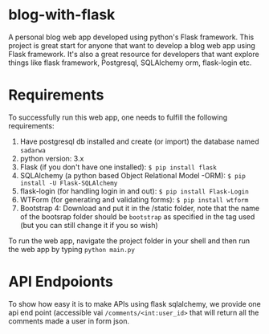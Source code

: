 # blog-with-flask
A personal blog web app developed using python's Flask framework. This project is great start for anyone that want to develop a blog web app using Flask framework. It's also a great resource for developers that want explore things like flask framework, Postgresql, SQLAlchemy orm, flask-login etc.
# Requirements
To successfully run this web app, one needs to fulfill the following requirements:
1. Have postgresql db installed and create (or import) the database named ```sadarwa```
2. python version: 3.x
3. Flask (if you don't have one installed): ```$ pip install flask```
4. SQLAlchemy (a python based Object Relational Model -ORM): ```$ pip install -U Flask-SQLAlchemy```
5. flask-login (for handling login in and out): ```$ pip install Flask-Login```
6. WTForm (for generating and validating forms): ```$ pip install wtform```
7. Bootstrap 4: Download and put it in the /static folder, note that the name of the bootsrap folder should be ```bootstrap``` as specified in the <head> tag used (but you can still change it if you so wish)

To run the web app, navigate the project folder in your shell and then run the web app by typing ```python main.py```

# API Endpoionts
To show how easy it is to make APIs using flask sqlalchemy, we provide one api end point (accessible vai ```/comments/<int:user_id>``` that will return all the comments made a user in form json.

